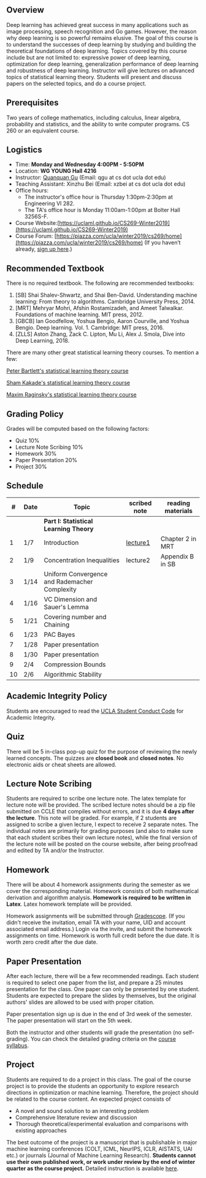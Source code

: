 


## Overview

Deep learning has achieved great success in many applications such as image processing, speech recognition and Go games. However, the reason why deep learning is so powerful remains elusive. The goal of this course is to understand the successes of deep learning by studying and building the theoretical foundations of deep learning. Topics covered by this course include but are not limited to: expressive power of deep learning, optimization for deep learning, generalization performance of deep learning and robustness of deep learning. Instructor will give lectures on advanced topics of statistical learning theory. Students will present and discuss papers on the selected topics, and do a course project.

## Prerequisites
Two years of college mathematics, including calculus, linear algebra, probability and statistics, and the ability to write computer programs. CS 260 or an equivalent course.

## Logistics

<!--University of California, Los Angeles  -->

- Time: **Monday and Wednesday 4:00PM - 5:50PM**
- Location: **WG YOUNG Hall 4216**  
- Instructor: [Quanquan Gu](http://web.cs.ucla.edu/~qgu/) (Email: qgu at cs dot ucla dot edu)   
- Teaching Assistant: Xinzhu Bei (Email: xzbei at cs dot ucla dot edu)
- Office hours: 
    - The instructor's office hour is Thursday 1:30pm-2:30pm at Engineering VI 282. 
    - The TA's office hour is Monday 11:00am-1:00pm at Bolter Hall 3256S-F.
- Course Website:[https://uclaml.github.io/CS269-Winter2019](https://uclaml.github.io/CS269-Winter2019)
- Course Forum: [https://piazza.com/ucla/winter2019/cs269/home](https://piazza.com/ucla/winter2019/cs269/home)
(If you haven’t already, [sign up here](piazza.com/ucla/winter2019/cs269).)

## Recommended Textbook

There is no required textbook. The following are recommended textbooks:

1. [SB] Shai Shalev-Shwartz, and Shai Ben-David. Understanding machine learning: From theory to algorithms. Cambridge University Press, 2014. 
2. [MRT] Mehryar Mohri, Afshin Rostamizadeh, and Ameet Talwalkar. Foundations of machine learning. MIT press, 2012. 
3. [GBCB] Ian Goodfellow, Yoshua Bengio, Aaron Courville, and Yoshua Bengio. Deep learning. Vol. 1. Cambridge: MIT press, 2016.
4. [ZLLS] Aston Zhang, Zack C. Lipton, Mu Li, Alex J. Smola, Dive into Deep Learning, 2018.

There are many other great statistical learning theory courses. To mention a few:

[Peter Bartlett's statistical learning theory course](https://people.eecs.berkeley.edu/~bartlett/courses/281b-sp08/)

[Sham Kakade's statistical learning theory course](http://stat.wharton.upenn.edu/~skakade/courses/stat928/)

[Maxim Raginsky's statistical learning theory course](http://maxim.ece.illinois.edu/teaching/SLT/)


## Grading Policy
 
Grades will be computed based on the following factors:

- Quiz 10%
- Lecture Note Scribing 10%
- Homework 30%
- Paper Presentation 20%
- Project 30%

## Schedule


| # | Date  | Topic  | scribed note | reading materials  | 
|----|----|----|----|----|
| | | **Part I: Statistical Learning Theory** | | |
| 1 | 1/7 | Introduction  | [lecture1](https://www.dropbox.com/s/c4bjs0uz8h0nmop/lecture1.pdf?dl=0) | Chapter 2 in MRT |
| 2 | 1/9 | Concentration Inequalities | lecture2  | Appendix B in SB|
| 3 | 1/14 | Uniform Convergence and Rademacher Complexity |   |  |
| 4 | 1/16 | VC Dimension and Sauer's Lemma | | |
| 5 | 1/21 | Covering number and Chaining | | |
| 6 | 1/23 | PAC Bayes | | |
| 7 | 1/28 | Paper presentation | | |
| 8 | 1/30 | Paper presentation | | |
| 9 | 2/4 | Compression Bounds | | |
| 10 | 2/6 | Algorithmic Stability | | |

## Academic Integrity Policy

Students are encouraged to read the [UCLA Student Conduct Code](https://www.deanofstudents.ucla.edu/Individual-Student-Code) for Academic Integrity. 

## Quiz

There will be 5 in-class pop-up quiz for the purpose of reviewing the newly learned concepts. The quizzes are **closed book** and **closed notes**. No electronic aids or cheat sheets are allowed. 

## Lecture Note Scribing

Students are required to scribe one lecture note. The latex template for lecture note will be provided. The scribed lecture notes should be a zip file submitted on CCLE that compiles without errors, and it is due **4 days after the lecture**. This note will be graded. For example, if 2 students are assigned to scribe a given lecture, I expect to receive 2 separate notes. The individual notes are primarily for grading purposes (and also to make sure that each student scribes their own lecture notes), while the final version of the lecture note will be posted on the course website, after being proofread and edited by TA and/or the Instructor. 

## Homework

There will be about 4 homework assignments during the semester as we cover the corresponding material. Homework consists of both mathematical derivation and algorithm analysis. **Homework is required to be written in Latex**. Latex homework template will be provided.
<!-- \noindent\textbf{Collaboration Policy:} Unless otherwise indicated, you may talk to other students about the homework problems but each student must hand in their own answers and write their own code in the programming part. You also must indicate on each homework with whom you collaborated and cite any other sources you use including
Internet sites. Students cannot use old solution sets for this class or solution manual to the textbook under any circumstances. -->

Homework assignments will be submitted through [Gradescope](https://www.gradescope.com/courses/35032). (If you didn't receive the invitation, email TA with your name, UID and account associated email address.) Login via the invite, and submit the homework assignments on time. Homework is worth full credit before the due date. It is worth zero credit after the due date.

## Paper Presentation

After each lecture, there will be a few recommended readings. Each student is required to select one paper from the list, and prepare a 25 minutes presentation for the class. One paper can only be presented by one student. Students are expected to prepare the slides by themselves, but the original authors' slides are allowed to be used with proper citation. 

Paper presentation sign up is due in the end of 3rd week of the semester. The paper presentation will start on the 5th week.

Both the instructor and other students will grade the presentation (no self-grading). You can check the detailed grading criteria on the [course syllabus](https://www.dropbox.com/s/arxjedzt8frmrkg/syllabus_CS269.pdf?dl=0).

<!-- The detailed grading criteria are as follows:
\begin{itemize}
\item Slides content was clearly visible and self-explainable (5 points)
\item Important messages of the paper were properly delivered (5 points)
\item The presentation was easy to follow 
\item Theory and proofs were  clearly explained (5 points)
%\item All students in the team well understood the paper
\item Presenter did not just read off the slides (5 points)
\item Perfect timing (5 points)
\item Able to well address audience’s questions (5 points)
\item I have learned something from this presentation and would like to read the paper in future (5 points)
\end{itemize} -->

## Project

Students are required to do a project in this class. The goal of the course project is to provide the students an opportunity to explore research directions in optimization or machine learning. Therefore, the project should be related to the course content. An expected project consists of 

- A novel and sound solution to an interesting problem
- Comprehensive literature review and discussion
- Thorough theoretical/experimental evaluation and comparisons with existing approaches

The best outcome of the project is a manuscript that is publishable in major machine learning conferences (COLT, ICML, NeurIPS, ICLR, AISTATS, UAI etc.) or journals (Journal of Machine Learning Research). **Students cannot use their own published work, or work under review by the end of winter quarter as the course project.**
Detailed instruction is available [here](https://www.dropbox.com/s/arxjedzt8frmrkg/syllabus_CS269.pdf?dl=0).

